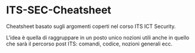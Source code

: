 # ITS-SEC-Cheatsheet
Cheatsheet basato sugli argomenti coperti nel corso ITS ICT Security.

L'idea è quella di raggruppare in un posto unico nozioni utili anche in quello che sarà
il percorso post ITS: comandi, codice, nozioni generali ecc.
